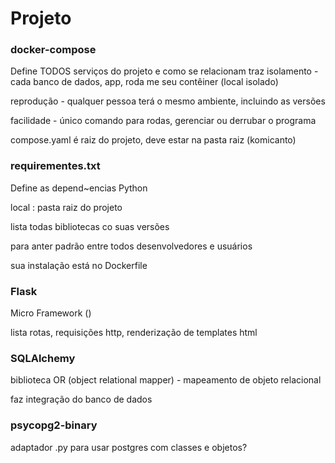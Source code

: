 # Projeto

### docker-compose

Define TODOS serviços do projeto e como se relacionam
traz isolamento - cada banco de dados, app, roda me seu contêiner (local isolado)

reprodução - qualquer pessoa terá o mesmo ambiente, incluindo as versões

facilidade - único comando para rodas, gerenciar ou derrubar o programa

compose.yaml é raiz do projeto, deve estar na pasta raiz (komicanto)

### requirementes.txt

Define as depend~encias Python

local : pasta raiz do projeto

lista todas bibliotecas co suas versões

para anter padrão entre todos desenvolvedores e usuários

sua instalação está no Dockerfile

### Flask

Micro Framework ()

lista rotas, requisições  http, renderização de templates html

### SQLAlchemy

biblioteca OR (object relational mapper) - mapeamento de objeto relacional

faz integração do banco de dados

### psycopg2-binary

adaptador .py para usar postgres com classes e objetos?


